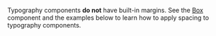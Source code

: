 Typography components **do not** have built-in margins. See the [Box](#box) component and the examples below to learn how to apply spacing to typography components.
